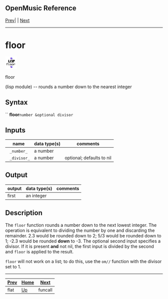 OpenMusic Reference  
---  
[Prev](flatlisp)| | [Next](funcall)  
  
* * *

# floor

![](figures/functions/lisp/floor.png)

  
  
floor  
  
(lisp module) \-- rounds a number down to the nearest integer  

## Syntax

`` **floor**` number &optional divisor `

## Inputs

name| data type(s)| comments  
---|---|---  
` _number_`|  a number|  
` _divisor_`|  a number| optional; defaults to nil  
  
## Output

output| data type(s)| comments  
---|---|---  
first| an integer|  
  
## Description

The `floor` function rounds a number down to the next lowest integer. The
operation is equivalent to dividing the number by one and discarding the
remainder. 2.3 would be rounded down to 2; 5/3 would be rounded down to 1;
-2.3 would be rounded **down** to -3. The optional second input specifies a
divisor. If it is present **and** not nil, the first input is divided by the
second and `floor` is applied to the result.

`floor` will not work on a list; to do this, use the `om//` function with the
divisor set to 1.

* * *

[Prev](flatlisp)| [Home](index)| [Next](funcall)  
---|---|---  
flat| [Up](funcref.main)| funcall

